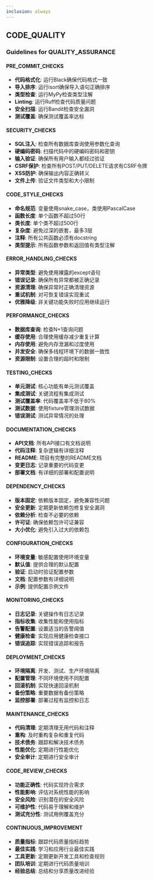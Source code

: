 ```yaml
---
inclusion: always
---
```


## CODE_QUALITY

### Guidelines for QUALITY_ASSURANCE

#### PRE_COMMIT_CHECKS

- **代码格式化**: 运行Black确保代码格式一致
- **导入排序**: 运行isort确保导入语句正确排序
- **类型检查**: 运行MyPy检查类型注解
- **Linting**: 运行Ruff检查代码质量问题
- **安全扫描**: 运行Bandit检查安全漏洞
- **测试覆盖**: 确保测试覆盖率达标

#### SECURITY_CHECKS

- **SQL注入**: 检查所有数据库查询使用参数化查询
- **硬编码密码**: 扫描代码中的硬编码密码和密钥
- **输入验证**: 确保所有用户输入都经过验证
- **CSRF保护**: 检查所有POST/PUT/DELETE请求有CSRF令牌
- **XSS防护**: 确保输出内容正确转义
- **文件上传**: 验证文件类型和大小限制

#### CODE_STYLE_CHECKS

- **命名规范**: 变量使用snake_case，类使用PascalCase
- **函数长度**: 单个函数不超过50行
- **类长度**: 单个类不超过500行
- **复杂度**: 避免过深的嵌套，最多3层
- **注释**: 所有公共函数必须有docstring
- **类型提示**: 所有函数参数和返回值有类型注解

#### ERROR_HANDLING_CHECKS

- **异常类型**: 避免使用裸露的except语句
- **错误记录**: 确保所有异常都被正确记录
- **资源清理**: 确保异常时正确清理资源
- **重试机制**: 对可恢复错误实现重试
- **优雅降级**: 非关键功能失败时应用继续运行

#### PERFORMANCE_CHECKS

- **数据库查询**: 检查N+1查询问题
- **缓存使用**: 合理使用缓存减少重复计算
- **内存使用**: 避免内存泄漏和过度使用
- **并发安全**: 确保多线程环境下的数据一致性
- **资源限制**: 设置合理的超时和限制

#### TESTING_CHECKS

- **单元测试**: 核心功能有单元测试覆盖
- **集成测试**: 关键流程有集成测试
- **测试覆盖率**: 代码覆盖率不低于80%
- **测试数据**: 使用fixture管理测试数据
- **错误测试**: 测试异常情况的处理

#### DOCUMENTATION_CHECKS

- **API文档**: 所有API接口有文档说明
- **代码注释**: 复杂逻辑有详细注释
- **README**: 项目有完整的README文档
- **变更日志**: 记录重要的代码变更
- **部署文档**: 有详细的部署和配置说明

#### DEPENDENCY_CHECKS

- **版本固定**: 依赖版本固定，避免兼容性问题
- **安全更新**: 定期更新依赖包修复安全漏洞
- **依赖分析**: 检查不必要的依赖
- **许可证**: 确保依赖包许可证兼容
- **大小优化**: 避免引入过大的依赖包

#### CONFIGURATION_CHECKS

- **环境变量**: 敏感配置使用环境变量
- **默认值**: 提供合理的默认配置
- **验证**: 启动时验证配置参数
- **文档**: 配置参数有详细说明
- **示例**: 提供配置示例文件

#### MONITORING_CHECKS

- **日志记录**: 关键操作有日志记录
- **指标收集**: 收集性能和使用指标
- **告警配置**: 设置适当的告警阈值
- **健康检查**: 实现应用健康检查接口
- **错误追踪**: 实现错误追踪和报告

#### DEPLOYMENT_CHECKS

- **环境隔离**: 开发、测试、生产环境隔离
- **配置管理**: 不同环境使用不同配置
- **回滚机制**: 实现快速回滚机制
- **备份策略**: 重要数据有备份策略
- **监控部署**: 部署过程有监控和日志

#### MAINTENANCE_CHECKS

- **代码清理**: 定期清理无用代码和注释
- **重构**: 及时重构复杂和重复代码
- **技术债务**: 跟踪和解决技术债务
- **性能优化**: 定期进行性能优化
- **安全审计**: 定期进行安全审计

#### CODE_REVIEW_CHECKS

- **功能正确性**: 代码实现符合需求
- **性能影响**: 评估对系统性能的影响
- **安全风险**: 识别潜在的安全风险
- **可维护性**: 代码易于理解和维护
- **测试充分性**: 测试用例覆盖充分

#### CONTINUOUS_IMPROVEMENT

- **质量指标**: 跟踪代码质量指标趋势
- **最佳实践**: 学习和应用行业最佳实践
- **工具更新**: 定期更新开发工具和检查规则
- **团队培训**: 定期进行代码质量培训
- **经验总结**: 总结和分享质量改进经验
